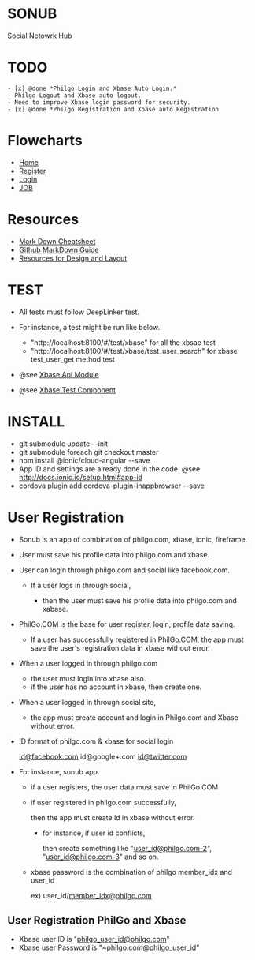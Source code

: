 # SONUB

Social Netowrk Hub

# TODO

    - [x] @done *Philgo Login and Xbase Auto Login.*
    - Philgo Logout and Xbase auto logout.
    - Need to improve Xbase login password for security.
    - [x] @done *Philgo Registration and Xbase auto Registration

# Flowcharts

* [Home](https://docs.google.com/drawings/d/1vq_-wilfcf8XVJ-xC7CZagOiZ09LrjUEXcPJsrRltQ4/edit)
* [Register](https://docs.google.com/drawings/d/1Bw22pNiOE5jLUcLCUPVnxVidpg_mE_GCm2zPfCwQJdk/edit)
* [Login](https://docs.google.com/drawings/d/1KIF1dG8AqVWj5qQ6Y5PS3SeMZRJ50JAK5d1hdje4flc/edit)
* [JOB](https://docs.google.com/drawings/d/1oTbPXtTxVlZIzGnPcPzTIYC1d6bcL5vvxMCUpf8pxIs/edit)


# Resources

* [Mark Down  Cheatsheet](https://github.com/adam-p/markdown-here/wiki/Markdown-Cheatsheet)
* [Github MarkDown Guide](https://guides.github.com/features/mastering-markdown/)
* [Resources for Design and Layout](https://drive.google.com/drive/u/0/folders/0B4u3qiWTgOC-UVA1ZkFkYjlQNk0)




# TEST

* All tests must follow DeepLinker test.
* For instance, a test might be run like below.

    * "http://localhost:8100/#/test/xbase" for all the xbsae test
    * "http://localhost:8100/#/test/xbase/test_user_search" for xbase test_user_get method test

* @see [Xbase Api Module](https://github.com/thruthesky/xbase-api/blob/master/xbase-api-module.ts)
* @see [Xbase Test Component](https://github.com/thruthesky/xbase-api/blob/master/xbase-test.ts)




# INSTALL

* git submodule update --init
* git submodule foreach git checkout master
* npm install @ionic/cloud-angular --save
* App ID and settings are already done in the code. @see http://docs.ionic.io/setup.html#app-id
* cordova plugin add cordova-plugin-inappbrowser --save



# User Registration

* Sonub is an app of combination of philgo.com, xbase, ionic, fireframe.

* User must save his profile data into philgo.com and xbase.

* User can login through philgo.com and social like facebook.com.

    * If a user logs in through social,

        * then the user must save his profile data into philgo.com and xabase.


* PhilGo.COM is the base for user register, login, profile data saving.

    * If a user has successfully registered in PhilGo.COM,
        the app must save the user's registration data in xbase without error.


* When a user logged in through philgo.com
    * the user must login into xbase also.
    * if the user has no account in xbase, then create one.

* When a user logged in through social site,
    * the app must create account and login in Philgo.com and Xbase without error.


* ID format of philgo.com & xbase for social login

    id@facebook.com
    id@google+.com
    id@twitter.com



* For instance, sonub app.

    * if a user registers, the user data must save in PhilGo.COM

    * if user registered in philgo.com successfully,

        then the app must create id in xbase without error.

        * for instance, if user id conflicts,

            then create something like
                "user_id@philgo.com-2", "user_id@philgo.com-3" and so on.
     
     * xbase password is the combination of philgo member_idx and user_id

        ex) user_id/member_idx@philgo.com



## User Registration PhilGo and Xbase

  * Xbase user ID is "philgo_user_id@philgo.com"
  * Xbase user Password is "~philgo.com@philgo_user_id"
